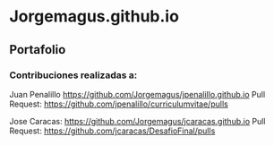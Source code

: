 # Jorgemagus.github.io

<h2>Portafolio</h2>

<h3>Contribuciones realizadas a: </h3>

Juan Penalillo https://github.com/Jorgemagus/jpenalillo.github.io
Pull Request:  https://github.com/jpenalillo/curriculumvitae/pulls

Jose Caracas: https://github.com/Jorgemagus/jcaracas.github.io
Pull Request: https://github.com/jcaracas/DesafioFinal/pulls
